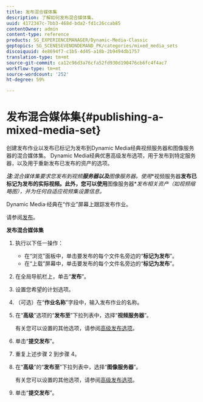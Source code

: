 ```yaml
---
title: 发布混合媒体集
description: 了解如何发布混合媒体集。
uuid: 4172347c-7bb3-468d-bda2-fd1c26ccab85
contentOwner: admin
content-type: reference
products: SG_EXPERIENCEMANAGER/Dynamic-Media-Classic
geptopics: SG_SCENESEVENONDEMAND_PK/categories/mixed_media_sets
discoiquuid: 4e8694f7-c1b5-4d45-a18b-2b9494db1757
translation-type: tm+mt
source-git-commit: ca12c96d3a76cfa52fd930d190476cb6fc4f4ac7
workflow-type: tm+mt
source-wordcount: '252'
ht-degree: 59%

---
```



# 发布混合媒体集{#publishing-a-mixed-media-set}

创建发布作业以发布已标记为发布到Dynamic Media经典视频服务器和图像服务器的混合媒体集。 Dynamic Media经典优惠高级发布选项，用于发布到特定服务器，以及用于重新发布已发布的资产的选项。

***注&#x200B;**:混合媒体集要求您发布到视**频&#x200B;**服务器以及**图像服务器&#x200B;**。使用**视频服务器&#x200B;**发布已标记为发布的实际视频。此外，您可以使用**图像服务器&#x200B;**发布相关资产（如视频缩略图），并为任何自适应视频集设置信息。*

Dynamic Media·经典在“作业”屏幕上跟踪发布作业。

请参阅[发布](publishing-files.md#publishing_files)。

<!-- 

Comment Type: remark
Last Modified By: unknown unknown 
Last Modified Date: 

<p>RB: Updated the following steps as per Cynthia email, 11/9/2012, added 11/12/2012</p>

 -->

**发布混合媒体集**

1. 执行以下任一操作：

   * 在“浏览”面板中，单击要发布的每个文件名旁边的“**标记为发布**”。
   * 在“上载”屏幕中，单击要发布的每个文件名旁边的“**标记为发布**”。

1. 在全局导航栏上，单击“**发布**”。
1. 设置您希望的计划选项。
1. （可选）在“**作业名称**”字段中，输入发布作业的名称。
1. 在“**高级**”选项的“**发布至**”下拉列表中，选择“**视频服务器**”。

   有关您可以设置的其他选项，请参阅[高级发布选项](publishing-files.md#advanced_publish_options)。

1. 单击“**提交发布**”。
1. 重复上述步骤 2 到步骤 4。
1. 在“**高级**”的“**发布至**”下拉列表中，选择“**图像服务器**”。

   有关您可以设置的其他选项，请参阅[高级发布选项](publishing-files.md#advanced_publish_options)。

1. 单击“**提交发布**”。

